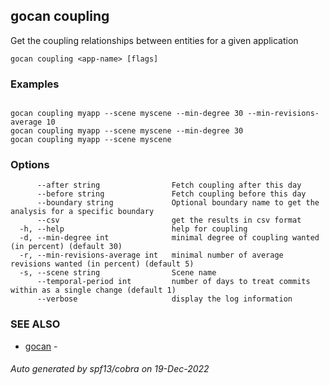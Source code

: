 ## gocan coupling

Get the coupling relationships between entities for a given application

```
gocan coupling <app-name> [flags]
```

### Examples

```

gocan coupling myapp --scene myscene --min-degree 30 --min-revisions-average 10
gocan coupling myapp --scene myscene --min-degree 30
gocan coupling myapp --scene myscene

```

### Options

```
      --after string                Fetch coupling after this day
      --before string               Fetch coupling before this day
      --boundary string             Optional boundary name to get the analysis for a specific boundary
      --csv                         get the results in csv format
  -h, --help                        help for coupling
  -d, --min-degree int              minimal degree of coupling wanted (in percent) (default 30)
  -r, --min-revisions-average int   minimal number of average revisions wanted (in percent) (default 5)
  -s, --scene string                Scene name
      --temporal-period int         number of days to treat commits within as a single change (default 1)
      --verbose                     display the log information
```

### SEE ALSO

* [gocan](gocan.md)	 - 

###### Auto generated by spf13/cobra on 19-Dec-2022
